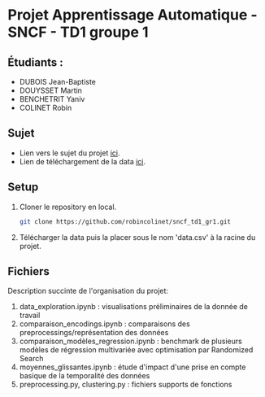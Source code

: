 # Projet Apprentissage Automatique - SNCF - TD1 groupe 1

## Étudiants :

- DUBOIS Jean-Baptiste
- DOUYSSET Martin
- BENCHETRIT Yaniv
- COLINET Robin

## Sujet

- Lien vers le sujet du projet [ici](https://centralesupelec.edunao.com/pluginfile.php/320881/course/section/48479/SNCF.docx).
- Lien de téléchargement de la data [ici](https://www.data.gouv.fr/fr/datasets/r/91fe399d-cafa-4e72-8ba3-56d8717fdad4).

## Setup

1. Cloner le repository en local.
   ```bash
   git clone https://github.com/robincolinet/sncf_td1_gr1.git
   ```
2. Télécharger la data puis la placer sous le nom 'data.csv' à la racine du projet.

## Fichiers

Description succinte de l'organisation du projet:

1. data_exploration.ipynb : visualisations préliminaires de la donnée de travail
2. comparaison_encodings.ipynb : comparaisons des preprocessings/représentation des données
3. comparaison_modèles_regression.ipynb : benchmark de plusieurs modèles de régression multivariée avec optimisation par Randomized Search
4. moyennes_glissantes.ipynb : étude d'impact d'une prise en compte basique de la temporalité des données
5. preprocessing.py, clustering.py : fichiers supports de fonctions
